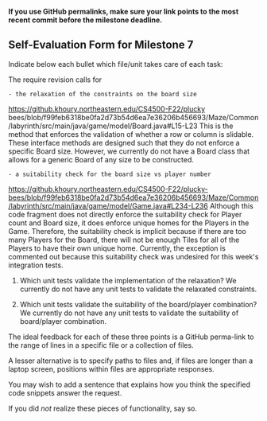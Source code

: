**If you use GitHub permalinks, make sure your link points to the most recent commit before the milestone deadline.**

## Self-Evaluation Form for Milestone 7

Indicate below each bullet which file/unit takes care of each task:

The require revision calls for

    - the relaxation of the constraints on the board size
https://github.khoury.northeastern.edu/CS4500-F22/plucky bees/blob/f99feb6318be0fa2d73b54d6ea7e36206b456693/Maze/Common/labyrinth/src/main/java/game/model/Board.java#L15-L23
This is the method that enforces the validation of whether a row or column is slidable. These interface methods are designed such that they do not enforce a specific Board size. However, we currently do not have a Board class that allows for a generic Board of any size to be constructed.
    
    - a suitability check for the board size vs player number 
https://github.khoury.northeastern.edu/CS4500-F22/plucky-bees/blob/f99feb6318be0fa2d73b54d6ea7e36206b456693/Maze/Common/labyrinth/src/main/java/game/model/Game.java#L234-L236
Although this code fragment does not directly enforce the suitability check for Player count and Board size, it does enforce unique homes for the Players in the Game. Therefore, the suitability check is implicit because if there are too many Players for the Board, there will not be enough Tiles for all of the Players to have their own unique home. Currently, the exception is commented out because this suitability check was undesired for this week's integration tests.

1. Which unit tests validate the implementation of the relaxation?
We currently do not have any unit tests to validate the relaxated constraints.

2. Which unit tests validate the suitability of the board/player combination? 
We currently do not have any unit tests to validate the suitability of board/player combination.
   
The ideal feedback for each of these three points is a GitHub
perma-link to the range of lines in a specific file or a collection of
files.

A lesser alternative is to specify paths to files and, if files are
longer than a laptop screen, positions within files are appropriate
responses.

You may wish to add a sentence that explains how you think the
specified code snippets answer the request.

If you did *not* realize these pieces of functionality, say so.

